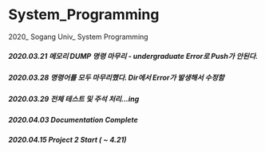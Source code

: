 # System_Programming
2020_ Sogang Univ_ System Programming

<h5>2020.03.21 메모리 DUMP 명령 마무리 - undergraduate Error로 Push가 안된다.</h5>
<h5>2020.03.28 명령어를 모두 마무리했다. Dir에서 Error가 발생해서 수정함</h5>
<h5>2020.03.29 전체 테스트 및 주석 처리...ing</h5>
<h5>2020.04.03 Documentation Complete </h5>
<h5>2020.04.15 Project 2 Start ( ~ 4.21) </h5>
